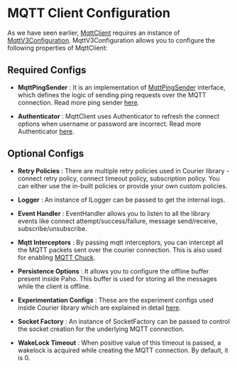 # MQTT Client Configuration

As we have seen earlier, [MqttClient][1] requires an instance of [MqttV3Configuration][2]. MqttV3Configuration allows you to configure the following properties of MqttClient:

## Required Configs

- **MqttPingSender** : It is an implementation of [MqttPingSender][3] interface, which defines the logic of sending ping requests over the MQTT connection. Read more ping sender [here](PingSender).

- **Authenticator** : MqttClient uses Authenticator to refresh the connect options when username or password are incorrect. Read more Authenticator [here](Authenticator).

## Optional Configs

- **Retry Policies** : There are multiple retry policies used in Courier library - connect retry policy, connect timeout policy, subscription policy. You can either use the in-built policies or provide your own custom policies.

- **Logger** : An instance of ILogger can be passed to get the internal logs.

- **Event Handler** : EventHandler allows you to listen to all the library events like connect attempt/success/failure, message send/receive, subscribe/unsubscribe.

- **Mqtt Interceptors** : By passing mqtt interceptors, you can intercept all the MQTT packets sent over the courier connection. This is also used for enabling [MQTT Chuck](MqttChuck).

- **Persistence Options** : It allows you to configure the offline buffer present inside Paho. This buffer is used for storing all the messages while the client is offline.

- **Experimentation Configs** : These are the experiment configs used inside Courier library which are explained in detail [here](ExperimentConfigs).

- **Socket Factory** : An instance of SocketFactory can be passed to control the socket creation for the underlying MQTT connection.

- **WakeLock Timeout** : When positive value of this timeout is passed, a wakelock is acquired while creating the MQTT connection. By default, it is 0. 

[1]: https://github.com/gojek/courier-android/blob/main/mqtt-client/src/main/java/com/gojek/mqtt/client/MqttClient.kt
[2]: https://github.com/gojek/courier-android/blob/main/mqtt-client/src/main/java/com/gojek/mqtt/client/config/v3/MqttV3Configuration.kt
[3]: https://github.com/gojek/courier-android/blob/main/mqtt-client/src/main/java/com/gojek/mqtt/pingsender/MqttPingSender.kt
